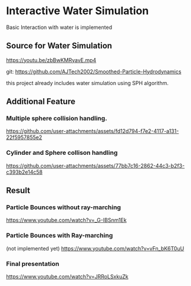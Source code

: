 # Interactive Water Simulation
Basic Interaction with water is implemented

## Source for Water Simulation
https://youtu.be/zbBwKMRyavE.mp4

git: https://github.com/AJTech2002/Smoothed-Particle-Hydrodynamics

this project already includes water simulation using SPH algorithm.

## Additional Feature 
### Multiple sphere collision handling.


https://github.com/user-attachments/assets/fd12d794-f7e2-4117-a131-22f5957855e2


### Cylinder and Sphere collison handling



https://github.com/user-attachments/assets/77bb7c16-2862-44c3-b2f3-c393b2e14c58


## Result
### Particle Bounces without ray-marching
https://www.youtube.com/watch?v=_G-IBSnm1Ek

### Particle Bounces with Ray-marching
(not implemented yet)
https://www.youtube.com/watch?v=vFn_bK6T0uU

### Final presentation
https://www.youtube.com/watch?v=JRRoLSxkuZk
